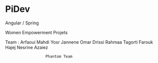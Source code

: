 # PiDev
Angular / Spring 

Women Empowerment Projets 

Team :
Arfaoui Mahdi 
Yosr Jannene
Omar Drissi
Rahmaa Tagorti
Farouk Hajej
Nesrine Azaiez
  
                      Phantom Team 
